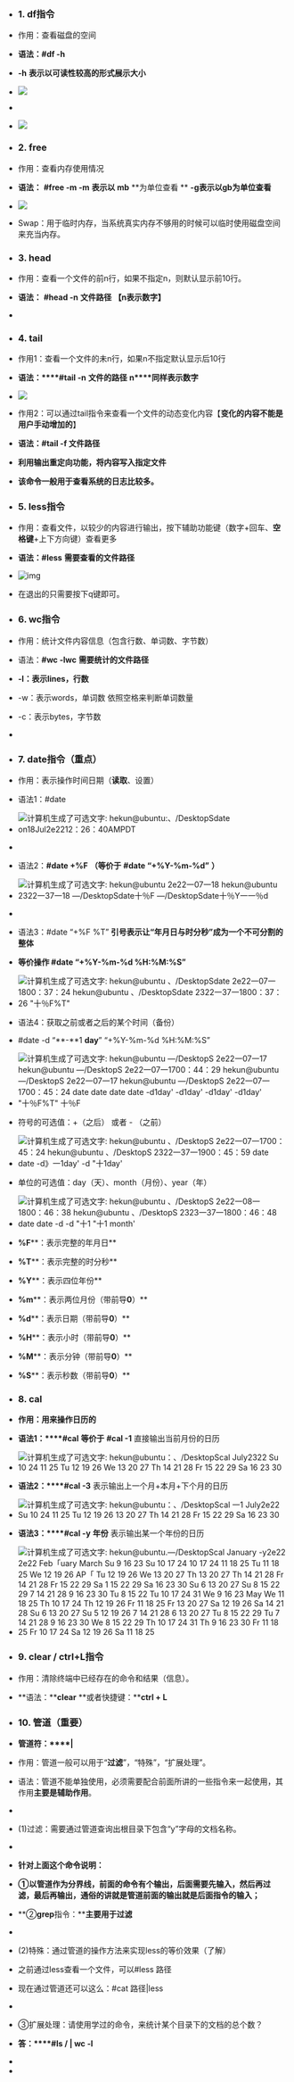 - ### 1. df指令

- 作用：查看磁盘的空间

- **语法：#df -h**   

- **-h**   **表示以可读性较高的形式展示大小**

- ![](file:///C:/Users/He%20Kun/AppData/Local/Temp/msohtmlclip1/02/clip_image001.png)

-  

- ![](file:///C:/Users/He%20Kun/AppData/Local/Temp/msohtmlclip1/02/clip_image002.png)

- ###  2. free

- 作用：查看内存使用情况

- **语法：**  **#free -m  -m** **表示以** **mb** **为单位查看 ** **-g表示以gb为单位查看**

- ![](file:///C:/Users/He%20Kun/AppData/Local/Temp/msohtmlclip1/02/clip_image003.png)

- Swap：用于临时内存，当系统真实内存不够用的时候可以临时使用磁盘空间来充当内存。

- ### 3. head

- 作用：查看一个文件的前n行，如果不指定n，则默认显示前10行。

- **语法：** **#head -n** **文件路径**  **【n表示数字】**

- 

- ### 4. tail

- 作用1：查看一个文件的未n行，如果n不指定默认显示后10行

- **语法：****#tail -n** **文件的路径**   **n****同样表示数字**

- ![](file:///C:/Users/He%20Kun/AppData/Local/Temp/msohtmlclip1/02/clip_image007.png)

-  作用2：可以通过tail指令来查看一个文件的动态变化内容【**变化的内容不能是用户手动增加的**】

- **语法：#tail -f 文件路径**

- **利用输出重定向功能，将内容写入指定文件**

- **该命令一般用于查看系统的日志比较多。**

- ### 5. less指令

- 作用：查看文件，以较少的内容进行输出，按下辅助功能键（数字+回车、**空格键**+上下方向键）查看更多

- **语法：#less** **需要查看的文件路径**

- ![img](file:///C:/Users/He%20Kun/AppData/Local/Temp/msohtmlclip1/02/clip_image008.png)

- 在退出的只需要按下q键即可。

- ### 6. wc指令

- 作用：统计文件内容信息（包含行数、单词数、字节数）

- 语法：**#wc -lwc** **需要统计的文件路径**

- **-l：表示lines，行数**

- -w：表示words，单词数  依照空格来判断单词数量

- -c：表示bytes，字节数

- 

- ### 7. date指令（重点）

- 作用：表示操作时间日期（**读取**、设置）

- 语法1：#date   

- ![计算机生成了可选文字: hekun@ubuntu:、/DesktopSdate on18Jul2e2212：26：40AMPDT](file:///C:/Users/He%20Kun/AppData/Local/Temp/msohtmlclip1/02/clip_image010.png)

-  

- 语法2：**#date +%F**  **（等价于** **#date “+%Y-%m-%d”** **）** 

- ![计算机生成了可选文字: hekun@ubuntu 2e22一07一18 hekun@ubuntu 2322一37一18 —/DesktopSdate十％F —/DesktopSdate十％Y一一％d](file:///C:/Users/He%20Kun/AppData/Local/Temp/msohtmlclip1/02/clip_image011.png)

-  

- 语法3：#date  “+%F %T”  **引号表示让“年月日与时分秒”成为一个不可分割的整体**

- **等价操作 #date “+%Y-%m-%d %H:%M:%S”**

- ![计算机生成了可选文字: hekun@ubuntu 、/DesktopSdate 2e22一07一1800：37：24 hekun@ubuntu 、/DesktopSdate 2322一37一1800：37：26 "十％F%T"](file:///C:/Users/He%20Kun/AppData/Local/Temp/msohtmlclip1/02/clip_image012.png)

-  语法4：获取之前或者之后的某个时间（备份）

- \#date -d “**-**1 **day**”   “+%Y-%m-%d %H:%M:%S”

- ![计算机生成了可选文字: hekun@ubuntu —/DesktopS 2e22一07一17 hekun@ubuntu —/DesktopS 2e22一07一1700：44：29 hekun@ubuntu —/DesktopS 2e22一07一17 hekun@ubuntu —/DesktopS 2e22一07一1700：45：24 date date date date -d1day' -d1day' -d1day' -d1day' "十％F%T" 十％F](file:///C:/Users/He%20Kun/AppData/Local/Temp/msohtmlclip1/02/clip_image013.png)

- 符号的可选值：+（之后） 或者 - （之前）

- ![计算机生成了可选文字: hekun@ubuntu 、/DesktopS 2e22一07一1700：45：24 hekun@ubuntu 、/DesktopS 2322一37一1900：45：59 date date -d》一1day' -d "十1day'](file:///C:/Users/He%20Kun/AppData/Local/Temp/msohtmlclip1/02/clip_image014.png)

- 单位的可选值：day（天）、month（月份）、year（年）

- ![计算机生成了可选文字: hekun@ubuntu 、/DesktopS 2e22一08一1800：46：38 hekun@ubuntu 、/DesktopS 2323一37一1800：46：48 date date -d -d "十1 "十1 month'](file:///C:/Users/He%20Kun/AppData/Local/Temp/msohtmlclip1/02/clip_image015.png)

- **%F****：表示完整的年月日**

- **%T****：表示完整的时分秒**

- **%Y****：表示四位年份**

- **%m****：表示两位月份（带前导****0****）**

- **%d****：表示日期（带前导****0****）**

- **%H****：表示小时（带前导****0****）**

- **%M****：表示分钟（带前导****0****）**

- **%S****：表示秒数（带前导****0****）**

- ### 8. cal

- **作用：用来操作日历的**

- **语法****1****：****#cal**   **等价于** **#cal -1**     直接输出当前月份的日历

- ![计算机生成了可选文字: hekun@ubuntu：、/DesktopScal July2322 Su 10 24 11 25 Tu 12 19 26 We 13 20 27 Th 14 21 28 Fr 15 22 29 Sa 16 23 30](file:///C:/Users/He%20Kun/AppData/Local/Temp/msohtmlclip1/02/clip_image016.png)

- **语法****2****：****#cal -3**      表示输出上一个月+本月+下个月的日历

- ![计算机生成了可选文字: hekun@ubuntu：、/DesktopScal 一1 July2e22 Su 10 24 11 25 Tu 12 19 26 13 20 27 Th 14 21 28 Fr 15 22 29 Sa 16 23 30](file:///C:/Users/He%20Kun/AppData/Local/Temp/msohtmlclip1/02/clip_image017.png)

- **语法****3****：****#cal -y** **年份**      表示输出某一个年份的日历

- ![计算机生成了可选文字: hekun@ubuntu.—/DesktopScal January -y2e22 2e22 Feb「uary March Su 9 16 23 Su 10 17 24 10 17 24 11 18 25 Tu 11 18 25 We 12 19 26 AP「 Tu 12 19 26 We 13 20 27 Th 13 20 27 Th 14 21 28 Fr 14 21 28 Fr 15 22 29 Sa 1 15 22 29 Sa 16 23 30 Su 6 13 20 27 Su 8 15 22 29 7 14 21 28 9 16 23 30 Tu 8 15 22 Tu 10 17 24 31 We 9 16 23 May We 11 18 25 Th 10 17 24 Th 12 19 26 Fr 11 18 25 Fr 13 20 27 Sa 12 19 26 Sa 14 21 28 Su 6 13 20 27 Su 5 12 19 26 7 14 21 28 6 13 20 27 Tu 8 15 22 29 Tu 7 14 21 28 9 16 23 30 We 8 15 22 29 Th 10 17 24 31 Th 9 16 23 30 Fr 11 18 25 Fr 10 17 24 Sa 12 19 26 Sa 11 18 25](file:///C:/Users/He%20Kun/AppData/Local/Temp/msohtmlclip1/02/clip_image018.png)

- ### 9. clear / ctrl+L指令

- 作用：清除终端中已经存在的命令和结果（信息）。

- **语法：****clear**    **或者快捷键：****ctrl + L**

- ### 10. 管道（重要）

- **管道符：****|**

- 作用：管道一般可以用于“**过滤**”，“特殊”，“扩展处理”。

- 语法：管道不能单独使用，必须需要配合前面所讲的一些指令来一起使用，其作用**主要是辅助作用**。

-  

- (1)过滤：需要通过管道查询出根目录下包含“y”字母的文档名称。

- 

- **针对上面这个命令说明：**

- **①以管道作为分界线，****前面的命令有个输出，后面需要先输入，然后再过滤，最后再输出，通俗的讲就是管道前面的输出就是后面指令的输入****；**

- **②****grep****指令：****主要用于过滤**

-  

- (2)特殊：通过管道的操作方法来实现less的等价效果（了解）

- 之前通过less查看一个文件，可以#less 路径

- 现在通过管道还可以这么：#cat 路径|less

-   

- ③扩展处理：请使用学过的命令，来统计某个目录下的文档的总个数？

- **答：****#ls / | wc -l**

- 

-  